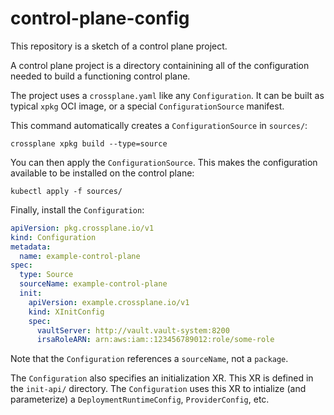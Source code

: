 # control-plane-config

This repository is a sketch of a control plane project.

A control plane project is a directory containining all of the configuration
needed to build a functioning control plane.

The project uses a `crossplane.yaml` like any `Configuration`. It can be built
as typical `xpkg` OCI image, or a special `ConfigurationSource` manifest.

This command automatically creates a `ConfigurationSource` in `sources/`:

```shell
crossplane xpkg build --type=source
```

You can then apply the `ConfigurationSource`. This makes the configuration
available to be installed on the control plane:

```shell
kubectl apply -f sources/
```

Finally, install the `Configuration`:

```yaml
apiVersion: pkg.crossplane.io/v1
kind: Configuration
metadata:
  name: example-control-plane
spec:
  type: Source
  sourceName: example-control-plane
  init:
    apiVersion: example.crossplane.io/v1
    kind: XInitConfig
    spec:
      vaultServer: http://vault.vault-system:8200
      irsaRoleARN: arn:aws:iam::123456789012:role/some-role
```

Note that the `Configuration` references a `sourceName`, not a `package`.

The `Configuration` also specifies an initialization XR. This XR is defined in
the `init-api/` directory. The `Configuration` uses this XR to intialize (and
parameterize) a `DeploymentRuntimeConfig`, `ProviderConfig`, etc.